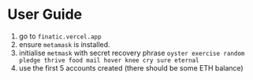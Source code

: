 # User Guide

1. go to `finatic.vercel.app`
2. ensure `metamask` is installed.
3. initialise `metmask` with secret recovery phrase `oyster exercise random pledge thrive food mail hover knee cry sure eternal`
4. use the first 5 accounts created (there should be some ETH balance)
